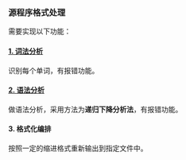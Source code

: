 ### 源程序格式处理

需要实现以下功能：

#### [1. 词法分析](https://github.com/RainShaw/Source_Program_Formatting/blob/main/src/WordDetect.h)

识别每个单词，有报错功能。

#### [2. 语法分析](https://github.com/RainShaw/Source_Program_Formatting/blob/main/src/SyntaxAnalyse.h)

做语法分析，采用方法为**递归下降分析法**，有报错功能。

#### 3. 格式化编排

按照一定的缩进格式重新输出到指定文件中。